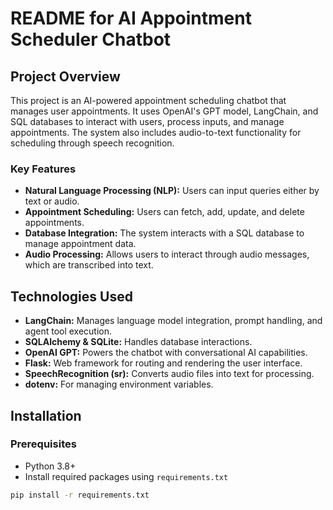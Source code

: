 # README for AI Appointment Scheduler Chatbot

## Project Overview
This project is an AI-powered appointment scheduling chatbot that manages user appointments. It uses OpenAI's GPT model, LangChain, and SQL databases to interact with users, process inputs, and manage appointments. The system also includes audio-to-text functionality for scheduling through speech recognition.

### Key Features
- **Natural Language Processing (NLP):** Users can input queries either by text or audio.
- **Appointment Scheduling:** Users can fetch, add, update, and delete appointments.
- **Database Integration:** The system interacts with a SQL database to manage appointment data.
- **Audio Processing:** Allows users to interact through audio messages, which are transcribed into text.

## Technologies Used
- **LangChain:** Manages language model integration, prompt handling, and agent tool execution.
- **SQLAlchemy & SQLite:** Handles database interactions.
- **OpenAI GPT:** Powers the chatbot with conversational AI capabilities.
- **Flask:** Web framework for routing and rendering the user interface.
- **SpeechRecognition (sr):** Converts audio files into text for processing.
- **dotenv:** For managing environment variables.

## Installation

### Prerequisites
- Python 3.8+
- Install required packages using `requirements.txt`
```bash
pip install -r requirements.txt
